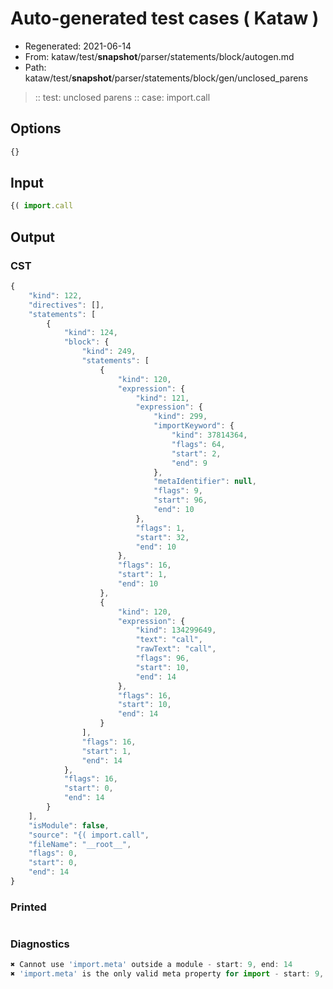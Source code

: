 # Auto-generated test cases ( Kataw )
- Regenerated: 2021-06-14
- From: kataw/test/__snapshot__/parser/statements/block/autogen.md
- Path: kataw/test/__snapshot__/parser/statements/block/gen/unclosed_parens
> :: test: unclosed parens
> :: case: import.call
## Options

`````js
{}
`````
## Input

`````js
{( import.call
`````
## Output

### CST

```javascript
{
    "kind": 122,
    "directives": [],
    "statements": [
        {
            "kind": 124,
            "block": {
                "kind": 249,
                "statements": [
                    {
                        "kind": 120,
                        "expression": {
                            "kind": 121,
                            "expression": {
                                "kind": 299,
                                "importKeyword": {
                                    "kind": 37814364,
                                    "flags": 64,
                                    "start": 2,
                                    "end": 9
                                },
                                "metaIdentifier": null,
                                "flags": 9,
                                "start": 96,
                                "end": 10
                            },
                            "flags": 1,
                            "start": 32,
                            "end": 10
                        },
                        "flags": 16,
                        "start": 1,
                        "end": 10
                    },
                    {
                        "kind": 120,
                        "expression": {
                            "kind": 134299649,
                            "text": "call",
                            "rawText": "call",
                            "flags": 96,
                            "start": 10,
                            "end": 14
                        },
                        "flags": 16,
                        "start": 10,
                        "end": 14
                    }
                ],
                "flags": 16,
                "start": 1,
                "end": 14
            },
            "flags": 16,
            "start": 0,
            "end": 14
        }
    ],
    "isModule": false,
    "source": "{( import.call",
    "fileName": "__root__",
    "flags": 0,
    "start": 0,
    "end": 14
}
```

### Printed

```javascript

```

### Diagnostics

```javascript
✖ Cannot use 'import.meta' outside a module - start: 9, end: 14
✖ 'import.meta' is the only valid meta property for import - start: 9, end: 14

```

